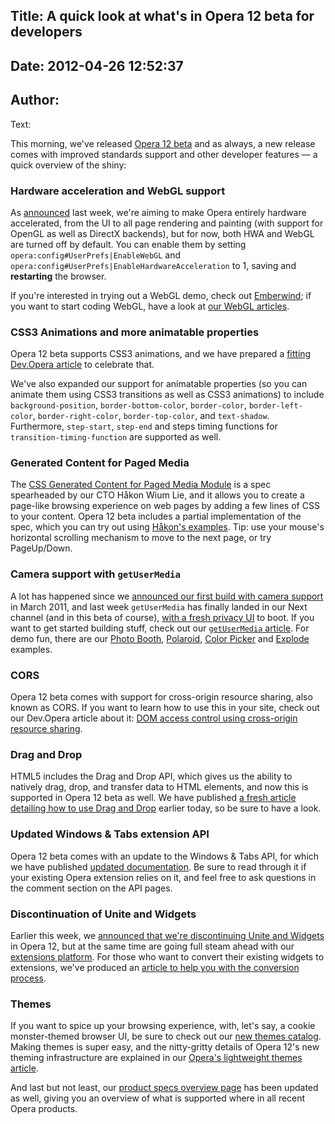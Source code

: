 Title: A quick look at what's in Opera 12 beta for developers
----
Date: 2012-04-26 12:52:37
----
Author: 
----
Text:

<p>This morning, we&#39;ve released <a href="http://www.opera.com/browser/next/">Opera 12 beta</a> and as always, a new release comes with improved standards support and other developer features — a quick overview of the shiny:</p>

<h3>Hardware acceleration and WebGL support</h3>

<p>As <a href="http://my.opera.com/desktopteam/blog/2012/04/20/update-on-hardware-acceleration-in-opera-12">announced</a> last week, we&#39;re aiming to make Opera entirely hardware accelerated, from the UI to all page rendering and painting (with support for OpenGL as well as DirectX backends), but for now, both HWA and WebGL are turned off by default. You can enable them by setting <code>opera:config#UserPrefs|EnableWebGL</code> and <code>opera:config#UserPrefs|EnableHardwareAcceleration</code> to 1, saving and <strong>restarting</strong> the browser.</p>
<p>If you&#39;re interested in trying out a WebGL demo, check out <a href="http://operasoftware.github.com/Emberwind/">Emberwind</a>; if you want to start coding WebGL, have a look at <a href="http://dev.opera.com/articles/tags/webgl">our WebGL articles</a>.</p>

<h3>CSS3 Animations and more animatable properties</h3>
<p>Opera 12 beta supports CSS3 animations, and we have prepared a <a href="http://dev.opera.com/articles/view/css3-animations/">fitting Dev.Opera article</a> to celebrate that.</p>
<p>We&#39;ve also expanded our support for animatable properties (so you can animate them using CSS3 transitions as well as CSS3 animations) to include <code>background-position</code>, <code>border-bottom-color</code>, <code>border-color</code>, <code>border-left-color</code>, <code>border-right-color</code>, <code>border-top-color</code>, and <code>text-shadow</code>. Furthermore, <code>step-start</code>, <code>step-end</code> and steps timing functions for <code>transition-timing-function</code> are supported as well.</p>

<h3>Generated Content for Paged Media</h3>
<p>The <a href="http://www.w3.org/TR/css3-gcpm/">CSS Generated Content for Paged Media Module</a> is a spec spearheaded by our CTO Håkon Wium Lie, and it allows you to create a page-like browsing experience on web pages by adding a few lines of CSS to your content. Opera 12 beta includes a partial implementation of the spec, which you can try out using <a href="http://people.opera.com/howcome/2012/reader/">Håkon&#39;s examples</a>. Tip: use your mouse&#39;s horizontal scrolling mechanism to move to the next page, or try PageUp/Down.</p>

<h3>Camera support with <code>getUserMedia</code></h3>
<p>A lot has happened since we <a href="http://my.opera.com/core/blog/2011/03/23/webcam-orientation-preview">announced our first build with camera support</a> in March 2011, and last week <code>getUserMedia</code> has finally landed in our Next channel (and in this beta of course), <a href="http://my.opera.com/desktopteam/blog/2012/04/17/camera-getusermedia-support">with a fresh privacy UI</a> to boot. If you want to get started building stuff, check out our <a href="http://dev.opera.com/articles/view/playing-with-html5-video-and-getusermedia-support/"><code>getUserMedia</code> article</a>. For demo fun, there are our <a href="http://shinydemos.com/photo-booth/">Photo Booth</a>, <a href="http://shinydemos.com/polaroid-taker/">Polaroid</a>, <a href="http://shinydemos.com/color-picker/">Color Picker</a> and <a href="http://shinydemos.com/explode/">Explode</a> examples.</p>

<h3>CORS</h3>
<p>Opera 12 beta comes with support for cross-origin resource sharing, also known as CORS. If you want to learn how to use this in your site, check out our Dev.Opera article about it: <a href="http://dev.opera.com/articles/view/dom-access-control-using-cross-origin-resource-sharing/">DOM access control using cross-origin resource sharing</a>.

<h3>Drag and Drop</h3>
<p>HTML5 includes the Drag and Drop API, which gives us the ability to natively drag, drop, and transfer data to HTML elements, and now this is supported in Opera 12 beta as well. We have published <a href="http://dev.opera.com/articles/view/drag-and-drop/">a fresh article detailing how to use Drag and Drop</a> earlier today, so be sure to have a look.</p>

<h3>Updated Windows &amp; Tabs extension API</h3>
<p>Opera 12 beta comes with an update to the Windows &amp; Tabs API, for which we have published <a href="http://dev.opera.com/articles/view/extensions-api-windows-tabs/">updated documentation</a>. Be sure to read through it if your existing Opera extension relies on it, and feel free to ask questions in the comment section on the API pages.</p>

<h3>Discontinuation of Unite and Widgets</h3>
<p>Earlier this week, we <a href="http://my.opera.com/ODIN/blog/2012/04/24/end-unite-apps-and-widgets">announced that we&#39;re discontinuing Unite and Widgets</a> in Opera 12, but at the same time are going full steam ahead with our <a href="https://addons.opera.com/">extensions platform</a>. For those who want to convert their existing widgets to extensions, we&#39;ve produced an <a href="http://dev.opera.com/articles/view/converting-widgets-to-opera-extensions/">article to help you with the conversion process</a>.</p>

<h3>Themes</h3>
<p>If you want to spice up your browsing experience, with, let&#39;s say, a cookie monster-themed browser UI, be sure to check out our <a href="https://addons.opera.com/en/themes/">new themes catalog</a>. Making themes is super easy, and the nitty-gritty details of Opera 12&#39;s new theming infrastructure are explained in our <a href="http://dev.opera.com/articles/view/operas-lightweight-themes/">Opera&#39;s lightweight themes article</a>.</p>

<p>And last but not least, our <a href="http://www.opera.com/docs/specs/productspecs/">product specs overview page</a> has been updated as well, giving you an overview of what is supported where in all recent Opera products.</p></p>

